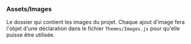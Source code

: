 ### Assets/Images
Le dossier qui contient les images du projet.
Chaque ajout d'image fera l'objet d'une déclaration dans le fichier `Themes/Images.js` pour qu'elle puisse être utilisée.
